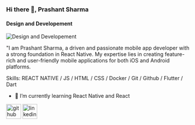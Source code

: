 ### Hi there 👋, Prashant Sharma
#### Design and Developement
![Design and Developement](https://media.licdn.com/dms/image/v2/D5616AQGCox3HZrgC_g/profile-displaybackgroundimage-shrink_350_1400/profile-displaybackgroundimage-shrink_350_1400/0/1730008062767?e=1736380800&v=beta&t=1uuMytqy_biMSWZY1486Ugx3u3ViIiqC9Gejcx1cd6s)

"I am Prashant Sharma, a driven and passionate mobile app developer with a strong foundation in React Native. My expertise lies in creating feature-rich and user-friendly mobile applications for both iOS and Android platforms.

Skills: REACT NATIVE / JS / HTML / CSS / Docker / Git / Github / Flutter / Dart

- 🌱 I’m currently learning React Native and React 


[<img src='https://cdn.jsdelivr.net/npm/simple-icons@3.0.1/icons/github.svg' alt='github' height='40'>](https://github.com/sharmaprashant217)  [<img src='https://cdn.jsdelivr.net/npm/simple-icons@3.0.1/icons/linkedin.svg' alt='linkedin' height='40'>](https://www.linkedin.com/in/prashant-sharma-b2b69a1b1?lipi=urn%3Ali%3Apage%3Ad_flagship3_profile_view_base_contact_details%3Bs8dM%2FAtGQXW9gEt8D5l6xQ%3D%3D/)

